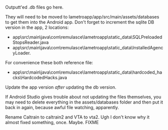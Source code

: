 Outputt'ed .db files go here.

They will need to be moved to lametroapp/app/src/main/assets/databases to get them into the Android app.
Don't forget to increment the sqlite DB version in the app, 2 locations:
- app\src\main\java\com\remulasce\lametroapp\static_data\SQLPreloadedStopsReader.java
- app\src\main\java\com\remulasce\lametroapp\static_data\InstalledAgencyLoader.

For convenience these both reference file:
- app\src\main\java\com\remulasce\lametroapp\static_data\hardcoded_hacks\HardcodedHacks.java

Update the app version _after_ updating the db version.

If Android Studio gives trouble about not updating the files themselves, you may need to delete everything in the assets/databases folder and then put it back in again, because awful file watching, apparently.

Rename Caltrain to caltrain2 and VTA to vta2. Ugh I don't know why it almost fixed something, once. Maybe. FIXME